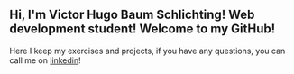 ## Hi, I'm Victor Hugo Baum Schlichting! Web development student! Welcome to my GitHub!

Here I keep my exercises and projects, if you have any questions, you can call me on [linkedin](https://www.linkedin.com/in/victorschlichting/)!
